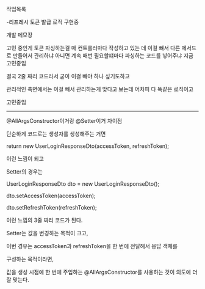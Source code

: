 작업목록

-리프레시 토큰 발급 로직 구현중

개발 메모장

고민 중인게 토큰 파싱하는걸 매 컨트롤러마다 작성하고 있는 데 이걸 뺴서 다른 메서드로 만들어서 관리하냐 아니면
계속 매번 필요할떄마다 파싱하는 코드를 넣어주냐 지금 고민중임

결국 2줄 짜리 코드라서 굳이 이걸 빼야 하나 싶기도하고

관리적인 측면에서는 이걸 빼서 관리하는게 맞다고 보는데 어차피 다 똑같은 로직이고

고민중임

----
@AllArgsConstructor이거랑 @Setter이거 차이점

단순하게 코드로는 생성자를 생성해주는 거면

return new UserLoginResponseDto(accessToken, refreshToken);

이런 느낌이 되고

Setter의 경우는

UserLoginResponseDto dto = new UserLoginResponseDto();

dto.setAccessToken(accessToken);

dto.setRefreshToken(refreshToken);

이런 느낌의 3줄 짜리 코드가 된다.

Setter는 값을 변경하는 목적이 크고,

이번 경우는 accessToken과 refreshToken을 한 번에 전달해서 응답 객체를 

구성하는 목적이라면,

값을 생성 시점에 한 번에 주입하는 @AllArgsConstructor를 
사용하는 것이 의도에 더 잘 맞는다.
